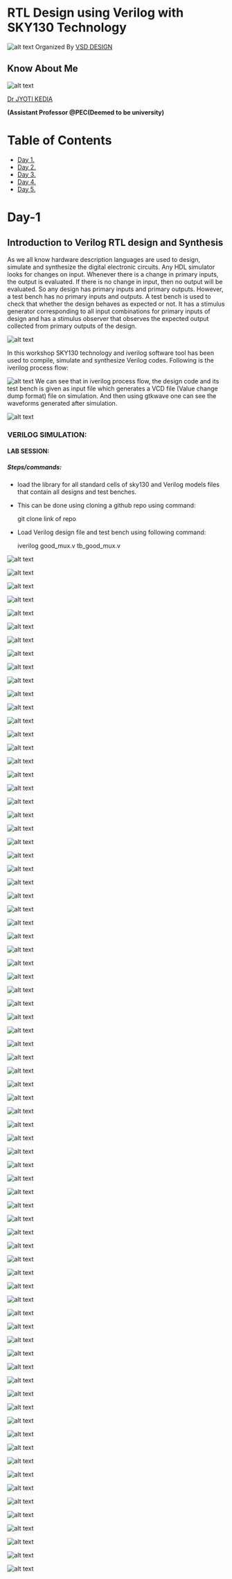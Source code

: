 
# RTL Design using Verilog with SKY130 Technology
![alt text](https://github.com/jyotikedia-photonics/RTL_DESIGN_WORKSHOP/blob/main/Figures/1.png)
Organized By [VSD DESIGN](https://github.com/kunalg123)


## Know About Me

![alt text](https://github.com/NANOPHOTONIC-RESEARCH-SOCIETY-AT-PEC/STC_on_Integrated_Optics/blob/main/Guest%20Speakers/Dr%20Kedia.PNG)

[Dr JYOTI KEDIA](https://pec.ac.in/jyoti-kedia)

**(Assistant Professor @PEC(Deemed to be university)**

# Table of Contents

- [Day 1.](#Day-1)
- [Day 2.](#Day-2)
- [Day 3.](#Day-1)
- [Day 4.](#Day-1)
- [Day 5.](#Day-1)


# Day-1
## Introduction to Verilog RTL design and Synthesis

As we all know hardware description languages are used to design, simulate and synthesize the digital electronic circuits. Any HDL simulator looks for changes on input. Whenever there is a change in primary inputs, the output is evaluated. If there is no change in input, then no output will be evaluated. So any design has primary inputs and primary outputs.
However, a test bench has no primary inputs and outputs. A test bench is used to check that whether the design behaves as expected or not. It has a stimulus generator corresponding to all input combinations for primary inputs of design and has a stimulus observer that observes the expected output collected from primary outputs of the design. 

![alt text](https://github.com/jyotikedia-photonics/RTL_DESIGN_WORKSHOP/blob/main/Figures/2.png)

In this workshop SKY130 technology and iverilog software tool has been used to compile, simulate and synthesize Verilog codes. Following is the iverilog process flow:

![alt text](https://github.com/jyotikedia-photonics/RTL_DESIGN_WORKSHOP/blob/main/Figures/3.png)
We can see that in iverilog process flow, the design code and its test bench is given as input file which generates a VCD file (Value change dump format) file on simulation. And then using gtkwave one can see the waveforms generated after simulation.

![alt text](https://github.com/jyotikedia-photonics/RTL_DESIGN_WORKSHOP/blob/main/Figures/4.PNG)

### VERILOG SIMULATION:
#### LAB SESSION:
##### Steps/commands:
- load the library for all standard cells of sky130 and Verilog models  files that contain all designs and test benches.
- This can be done using cloning a github repo using command:

   git clone link of repo

- Load Verilog design file and test bench using following command:

   iverilog good_mux.v tb_good_mux.v

![alt text](https://github.com/jyotikedia-photonics/RTL_DESIGN_WORKSHOP/blob/main/Figures/5.PNG)

![alt text](https://github.com/jyotikedia-photonics/RTL_DESIGN_WORKSHOP/blob/main/Figures/6.PNG)

![alt text](https://github.com/jyotikedia-photonics/RTL_DESIGN_WORKSHOP/blob/main/Figures/7.PNG)

![alt text](https://github.com/jyotikedia-photonics/RTL_DESIGN_WORKSHOP/blob/main/Figures/8.PNG)

![alt text](https://github.com/jyotikedia-photonics/RTL_DESIGN_WORKSHOP/blob/main/Figures/9.PNG)

![alt text](https://github.com/jyotikedia-photonics/RTL_DESIGN_WORKSHOP/blob/main/Figures/10.PNG)

![alt text](https://github.com/jyotikedia-photonics/RTL_DESIGN_WORKSHOP/blob/main/Figures/11.PNG)

![alt text](https://github.com/jyotikedia-photonics/RTL_DESIGN_WORKSHOP/blob/main/Figures/12.PNG)

![alt text](https://github.com/jyotikedia-photonics/RTL_DESIGN_WORKSHOP/blob/main/Figures/13.png)

![alt text](https://github.com/jyotikedia-photonics/RTL_DESIGN_WORKSHOP/blob/main/Figures/14.png)

![alt text](https://github.com/jyotikedia-photonics/RTL_DESIGN_WORKSHOP/blob/main/Figures/15.png)

![alt text](https://github.com/jyotikedia-photonics/RTL_DESIGN_WORKSHOP/blob/main/Figures/16.png)

![alt text](https://github.com/jyotikedia-photonics/RTL_DESIGN_WORKSHOP/blob/main/Figures/17.png)

![alt text](https://github.com/jyotikedia-photonics/RTL_DESIGN_WORKSHOP/blob/main/Figures/18.png)

![alt text](https://github.com/jyotikedia-photonics/RTL_DESIGN_WORKSHOP/blob/main/Figures/19.png)

![alt text](https://github.com/jyotikedia-photonics/RTL_DESIGN_WORKSHOP/blob/main/Figures/20.png)

![alt text](https://github.com/jyotikedia-photonics/RTL_DESIGN_WORKSHOP/blob/main/Figures/21.png)

![alt text](https://github.com/jyotikedia-photonics/RTL_DESIGN_WORKSHOP/blob/main/Figures/22.png)

![alt text](https://github.com/jyotikedia-photonics/RTL_DESIGN_WORKSHOP/blob/main/Figures/23.png)

![alt text](https://github.com/jyotikedia-photonics/RTL_DESIGN_WORKSHOP/blob/main/Figures/24.png)

![alt text](https://github.com/jyotikedia-photonics/RTL_DESIGN_WORKSHOP/blob/main/Figures/25.png)

![alt text](https://github.com/jyotikedia-photonics/RTL_DESIGN_WORKSHOP/blob/main/Figures/26.png)

![alt text](https://github.com/jyotikedia-photonics/RTL_DESIGN_WORKSHOP/blob/main/Figures/27.png)

![alt text](https://github.com/jyotikedia-photonics/RTL_DESIGN_WORKSHOP/blob/main/Figures/28.png)

![alt text](https://github.com/jyotikedia-photonics/RTL_DESIGN_WORKSHOP/blob/main/Figures/29.png)

![alt text](https://github.com/jyotikedia-photonics/RTL_DESIGN_WORKSHOP/blob/main/Figures/30.png)

![alt text](https://github.com/jyotikedia-photonics/RTL_DESIGN_WORKSHOP/blob/main/Figures/31.png)

![alt text](https://github.com/jyotikedia-photonics/RTL_DESIGN_WORKSHOP/blob/main/Figures/32.png)

![alt text](https://github.com/jyotikedia-photonics/RTL_DESIGN_WORKSHOP/blob/main/Figures/33.PNG)

![alt text](https://github.com/jyotikedia-photonics/RTL_DESIGN_WORKSHOP/blob/main/Figures/34.png)

![alt text](https://github.com/jyotikedia-photonics/RTL_DESIGN_WORKSHOP/blob/main/Figures/35.png)

![alt text](https://github.com/jyotikedia-photonics/RTL_DESIGN_WORKSHOP/blob/main/Figures/36.png)

![alt text](https://github.com/jyotikedia-photonics/RTL_DESIGN_WORKSHOP/blob/main/Figures/37.PNG)

![alt text](https://github.com/jyotikedia-photonics/RTL_DESIGN_WORKSHOP/blob/main/Figures/38.png)

![alt text](https://github.com/jyotikedia-photonics/RTL_DESIGN_WORKSHOP/blob/main/Figures/39.png)

![alt text](https://github.com/jyotikedia-photonics/RTL_DESIGN_WORKSHOP/blob/main/Figures/40.PNG)

![alt text](https://github.com/jyotikedia-photonics/RTL_DESIGN_WORKSHOP/blob/main/Figures/41.png)

![alt text](https://github.com/jyotikedia-photonics/RTL_DESIGN_WORKSHOP/blob/main/Figures/42.png)

![alt text](https://github.com/jyotikedia-photonics/RTL_DESIGN_WORKSHOP/blob/main/Figures/43.png)

![alt text](https://github.com/jyotikedia-photonics/RTL_DESIGN_WORKSHOP/blob/main/Figures/44.png)

![alt text](https://github.com/jyotikedia-photonics/RTL_DESIGN_WORKSHOP/blob/main/Figures/45.png)

![alt text](https://github.com/jyotikedia-photonics/RTL_DESIGN_WORKSHOP/blob/main/Figures/46.png)

![alt text](https://github.com/jyotikedia-photonics/RTL_DESIGN_WORKSHOP/blob/main/Figures/47.png)

![alt text](https://github.com/jyotikedia-photonics/RTL_DESIGN_WORKSHOP/blob/main/Figures/48.png)

![alt text](https://github.com/jyotikedia-photonics/RTL_DESIGN_WORKSHOP/blob/main/Figures/49.png)

![alt text](https://github.com/jyotikedia-photonics/RTL_DESIGN_WORKSHOP/blob/main/Figures/50.png)

![alt text](https://github.com/jyotikedia-photonics/RTL_DESIGN_WORKSHOP/blob/main/Figures/51.png)

![alt text](https://github.com/jyotikedia-photonics/RTL_DESIGN_WORKSHOP/blob/main/Figures/52.png)

![alt text](https://github.com/jyotikedia-photonics/RTL_DESIGN_WORKSHOP/blob/main/Figures/53.png)

![alt text](https://github.com/jyotikedia-photonics/RTL_DESIGN_WORKSHOP/blob/main/Figures/54.PNG)

![alt text](https://github.com/jyotikedia-photonics/RTL_DESIGN_WORKSHOP/blob/main/Figures/55.png)

![alt text](https://github.com/jyotikedia-photonics/RTL_DESIGN_WORKSHOP/blob/main/Figures/56.png)

![alt text](https://github.com/jyotikedia-photonics/RTL_DESIGN_WORKSHOP/blob/main/Figures/57.png)

![alt text](https://github.com/jyotikedia-photonics/RTL_DESIGN_WORKSHOP/blob/main/Figures/58.png)

![alt text](https://github.com/jyotikedia-photonics/RTL_DESIGN_WORKSHOP/blob/main/Figures/59.png)

![alt text](https://github.com/jyotikedia-photonics/RTL_DESIGN_WORKSHOP/blob/main/Figures/60.png)

![alt text](https://github.com/jyotikedia-photonics/RTL_DESIGN_WORKSHOP/blob/main/Figures/61.png)

![alt text](https://github.com/jyotikedia-photonics/RTL_DESIGN_WORKSHOP/blob/main/Figures/62.png)

![alt text](https://github.com/jyotikedia-photonics/RTL_DESIGN_WORKSHOP/blob/main/Figures/63.png)

![alt text](https://github.com/jyotikedia-photonics/RTL_DESIGN_WORKSHOP/blob/main/Figures/64.png)

![alt text](https://github.com/jyotikedia-photonics/RTL_DESIGN_WORKSHOP/blob/main/Figures/65.png)

![alt text](https://github.com/jyotikedia-photonics/RTL_DESIGN_WORKSHOP/blob/main/Figures/66.png)

![alt text](https://github.com/jyotikedia-photonics/RTL_DESIGN_WORKSHOP/blob/main/Figures/67.png)

![alt text](https://github.com/jyotikedia-photonics/RTL_DESIGN_WORKSHOP/blob/main/Figures/68.png)

![alt text](https://github.com/jyotikedia-photonics/RTL_DESIGN_WORKSHOP/blob/main/Figures/69.png)

![alt text](https://github.com/jyotikedia-photonics/RTL_DESIGN_WORKSHOP/blob/main/Figures/70.png)

![alt text](https://github.com/jyotikedia-photonics/RTL_DESIGN_WORKSHOP/blob/main/Figures/71.PNG)

![alt text](https://github.com/jyotikedia-photonics/RTL_DESIGN_WORKSHOP/blob/main/Figures/72.png)

![alt text](https://github.com/jyotikedia-photonics/RTL_DESIGN_WORKSHOP/blob/main/Figures/73.png)

![alt text](https://github.com/jyotikedia-photonics/RTL_DESIGN_WORKSHOP/blob/main/Figures/74.png)

![alt text](https://github.com/jyotikedia-photonics/RTL_DESIGN_WORKSHOP/blob/main/Figures/75.png)

![alt text](https://github.com/jyotikedia-photonics/RTL_DESIGN_WORKSHOP/blob/main/Figures/76.png)

![alt text](https://github.com/jyotikedia-photonics/RTL_DESIGN_WORKSHOP/blob/main/Figures/77.png)

![alt text](https://github.com/jyotikedia-photonics/RTL_DESIGN_WORKSHOP/blob/main/Figures/78.png)

![alt text](https://github.com/jyotikedia-photonics/RTL_DESIGN_WORKSHOP/blob/main/Figures/79.png)

![alt text](https://github.com/jyotikedia-photonics/RTL_DESIGN_WORKSHOP/blob/main/Figures/80.png)
